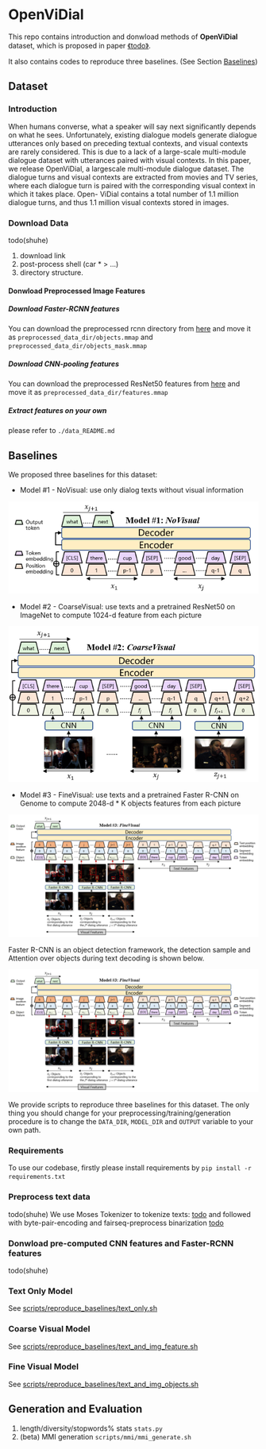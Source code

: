 # OpenViDial
This repo contains introduction and donwload methods of **OpenViDial** dataset, 
which is  proposed in paper [《todo》](todo). 

It also contains codes to reproduce three baselines. (See Section [Baselines](#baselines))

## Dataset

### Introduction
When humans converse, what a speaker will
say next significantly depends on what he sees.
Unfortunately, existing dialogue models generate
dialogue utterances only based on preceding
textual contexts, and visual contexts
are rarely considered. This is due to a lack
of a large-scale multi-module dialogue dataset
with utterances paired with visual contexts.
In this paper, we release OpenViDial, a largescale
multi-module dialogue dataset. The dialogue
turns and visual contexts are extracted
from movies and TV series, where each dialogue
turn is paired with the corresponding
visual context in which it takes place. Open-
ViDial contains a total number of 1.1 million
dialogue turns, and thus 1.1 million visual contexts
stored in images.


### Download Data
todo(shuhe)
1. download link
2. post-process shell (car * > ...)
3. directory structure.


#### Donwload Preprocessed Image Features
##### Download Faster-RCNN features
You can download the preprocessed rcnn directory from [here](todo) and move it as `preprocessed_data_dir/objects.mmap`
and `preprocessed_data_dir/objects_mask.mmap`

##### Download CNN-pooling features
You can download the preprocessed ResNet50 features from [here](todo) and move it as `preprocessed_data_dir/features.mmap`

##### Extract features on your own
please refer to `./data_README.md`

## Baselines
We proposed three baselines for this dataset:
* Model #1 - NoVisual: use only dialog texts without visual information

<div align="center">
  <img src="demo_data/model1.png"/>
</div>

* Model #2 - CoarseVisual: use texts and a pretrained ResNet50 on ImageNet to compute 1024-d feature from each picture

<div align="center">
  <img src="demo_data/model2.png"/>
</div>

* Model #3 - FineVisual: use texts and a pretrained Faster R-CNN on Genome to compute 2048-d * K objects features from each picture

<div align="center">
  <img src="demo_data/model3.png"/>
</div>

Faster R-CNN is an object detection framework, the detection sample and Attention over objects during text decoding is shown below.

<div align="center">
  <img src="demo_data/model3.png"/>
</div>

We provide scripts to reproduce three baselines for this dataset.
The only thing you should change for your preprocessing/training/generation procedure
is to change the `DATA_DIR`, `MODEL_DIR` and `OUTPUT` variable to your own path.

### Requirements
To use our codebase, firstly please install requirements by
`pip install -r requirements.txt`

### Preprocess text data
todo(shuhe)
We use Moses Tokenizer to tokenize texts:
[todo](todo)
and followed with byte-pair-encoding and fairseq-preprocess binarization
[todo](todo)

### Donwload pre-computed CNN features and Faster-RCNN features
todo(shuhe)

### Text Only Model
See [scripts/reproduce_baselines/text_only.sh](scripts/reproduce_baselines/text_only.sh)

### Coarse Visual Model
See [scripts/reproduce_baselines/text_and_img_feature.sh](scripts/reproduce_baselines/text_and_img_feature.sh)

### Fine Visual Model
See [scripts/reproduce_baselines/text_and_img_objects.sh](scripts/reproduce_baselines/text_and_img_objects.sh)

## Generation and Evaluation
1. length/diversity/stopwords% stats `stats.py`
1. (beta) MMI generation `scripts/mmi/mmi_generate.sh`